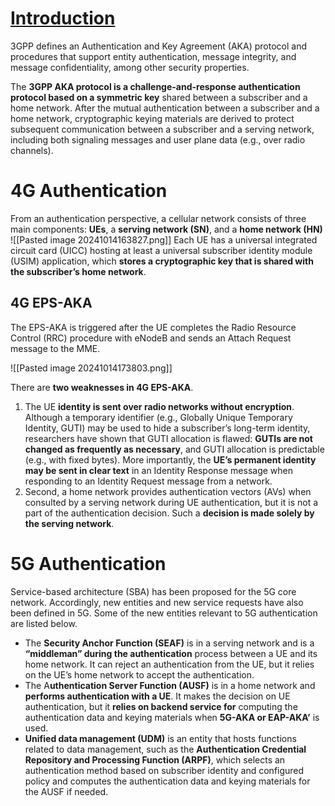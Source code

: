# [Introduction](https://www.cablelabs.com/insights/a-comparative-introduction-to-4g-and-5g-authentication)
3GPP defines an Authentication and Key Agreement (AKA) protocol and procedures that support entity authentication, message integrity, and message confidentiality, among other security properties.

The **3GPP AKA protocol is a challenge-and-response authentication protocol based on a symmetric key** shared between a subscriber and a home network. After the mutual authentication between a subscriber and a home network, cryptographic keying materials are derived to protect subsequent communication between a subscriber and a serving network, including both signaling messages and user plane data (e.g., over radio channels).
# 4G Authentication
From an authentication perspective, a cellular network consists of three main components: **UEs**, a **serving network (SN)**, and a **home network (HN)**
![[Pasted image 20241014163827.png]]
Each UE has a universal integrated circuit card (UICC) hosting at least a universal subscriber identity module (USIM) application, which **stores a cryptographic key that is shared with the subscriber’s home network**.
## 4G EPS-AKA
The EPS-AKA is triggered after the UE completes the Radio Resource Control (RRC) procedure with eNodeB and sends an Attach Request message to the MME.

![[Pasted image 20241014173803.png]]

There are **two weaknesses in 4G EPS-AKA**.
1. The UE **identity is sent over radio networks without encryption**. Although a temporary identifier (e.g., Globally Unique Temporary Identity, GUTI) may be used to hide a subscriber’s long-term identity, researchers have shown that GUTI allocation is flawed: **GUTIs are not changed as frequently as necessary**, and GUTI allocation is predictable (e.g., with fixed bytes). More importantly, the **UE’s permanent identity may be sent in clear text** in an Identity Response message when responding to an Identity Request message from a network.
2. Second, a home network provides authentication vectors (AVs) when consulted by a serving network during UE authentication, but it is not a part of the authentication decision. Such a **decision is made solely by the serving network**.
# 5G Authentication
Service-based architecture (SBA) has been proposed for the 5G core network. Accordingly, new entities and new service requests have also been defined in 5G. Some of the new entities relevant to 5G authentication are listed below.
- The **Security Anchor Function (SEAF)** is in a serving network and is a **“middleman” during the authentication** process between a UE and its home network. It can reject an authentication from the UE, but it relies on the UE’s home network to accept the authentication.
- The A**uthentication Server Function (AUSF)** is in a home network and **performs authentication with a UE**. It makes the decision on UE authentication, but it **relies on backend service for** computing the authentication data and keying materials when **5G-AKA or EAP-AKA’** is used.
- **Unified data management (UDM)** is an entity that hosts functions related to data management, such as the **Authentication Credential Repository and Processing Function (ARPF)**, which selects an authentication method based on subscriber identity and configured policy and computes the authentication data and keying materials for the AUSF if needed.